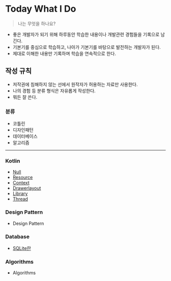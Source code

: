  Today What I Do
 ===

> 나는 무엇을 하나요?

* 좋은 개발자가 되기 위해 하루동안 학습한 내용이나 개발관련 경험들을 기록으로 남긴다.
* 기본기를 중심으로 학습하고, 나아가 기본기를 바탕으로 발전하는 개발자가 된다.
* 제대로 이해한 내용만 기록하며 학습을 연속적으로 한다.

작성 규칙
---


* 저작권에 침해하지 않는 선에서 원작자가 허용하는 자료만 사용한다.
* 나의 경험 등 분류 형식은 자유롭게 작성한다.
* 뭐든 잘 쓴다.

### 분류

* 코틀린
* 디자인패턴
* 데이터베이스
* 알고리즘
-------------------------



### Kotlin
* [Null](https://github.com/minhyuuk/WID/blob/main/Kotlin/Null.md)
* [Resource](https://github.com/minhyuuk/WID/blob/main/Kotlin/Resource.md)
* [Context](https://github.com/minhyuuk/WID/blob/main/Kotlin/Context.md)
* [Drawerlayout](https://github.com/minhyuuk/WID/blob/main/Kotlin/Drawerlayout.md)
* [Library](https://github.com/minhyuuk/WID/blob/main/Kotlin/Library.md)
* [Thread](https://github.com/minhyuuk/WID/blob/main/Kotlin/Thread.md)
  
### Design Pattern
* Design Pattern

### Database
* [SQLite란](https://github.com/minhyuuk/WID/blob/main/Kotlin/Resource.md)

### Algorithms
* Algorithms
